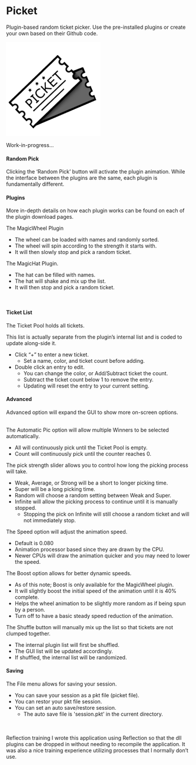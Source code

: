 # Picket
Plugin-based random ticket picker.
Use the pre-installed plugins or create your own based on their Github code.

![Icon](https://github.com/cloudd901/Picket/blob/master/Picket/picket.png)

Work-in-progress...


<h4>Random Pick</h4>
Clicking the ‘Random Pick’ button will activate the plugin animation. While the interface between the plugins are the same, each plugin is fundamentally different.

<h4>Plugins</h4>
More in-depth details on how each plugin works can be found on each of the plugin download pages.

The MagicWheel Plugin
- The wheel can be loaded with names and randomly sorted.
- The wheel will spin according to the strength it starts with.
- It will then slowly stop and pick a random ticket.

The MagicHat Plugin.
- The hat can be filled with names.
- The hat will shake and mix up the list.
- It will then stop and pick a random ticket.
<br>

<h4>Ticket List</h4>
The Ticket Pool holds all tickets.

This list is actually separate from the plugin’s internal list and is coded to update along-side it.

- Click “+” to enter a new ticket.
  - Set a name, color, and ticket count before adding.
- Double click an entry to edit.
  - You can change the color, or Add/Subtract ticket the count.
  - Subtract the ticket count below 1 to remove the entry.
  - Updating will reset the entry to your current setting.

<h4>Advanced</h4>
Advanced option will expand the GUI to show more on-screen options.
<br>
<br>

The Automatic Pic option will allow multiple Winners to be selected automatically.
- All will continuously pick until the Ticket Pool is empty.
- Count will continuously pick until the counter reaches 0.

The pick strength slider allows you to control how long the picking process will take.
- Weak, Average, or Strong will be a short to longer picking time.
- Super will be a long picking time.
- Random will choose a random setting between Weak and Super.
- Infinite will allow the picking process to continue until it is manually stopped.
    - Stopping the pick on Infinite will still choose a random ticket and will not immediately stop.

The Speed option will adjust the animation speed.
- Default is 0.080
- Animation processor based since they are drawn by the CPU.
- Newer CPUs will draw the animation quicker and you may need to lower the speed.

The Boost option allows for better dynamic speeds.
- As of this note; Boost is only available for the MagicWheel plugin.
- It will slightly boost the initial speed of the animation until it is 40% complete.
- Helps the wheel animation to be slightly more random as if being spun by a person.
- Turn off to have a basic steady speed reduction of the animation.

The Shuffle button will manually mix up the list so that tickets are not clumped together.
- The internal plugin list will first be shuffled.
- The GUI list will be updated accordingly.
- If shuffled, the internal list will be randomized.

<h4>Saving</h4>
The File menu allows for saving your session.

- You can save your session as a pkt file (picket file).
- You can restor your pkt file session.
- You can set an auto save/restore session.
   - The auto save file is 'session.pkt' in the current directory.

<br>
<br>
Reflection training
I wrote this application using Reflection so that the dll plugins can be dropped in without needing to recompile the application. It was also a nice training experience utilizing processes that I normally don’t use.
